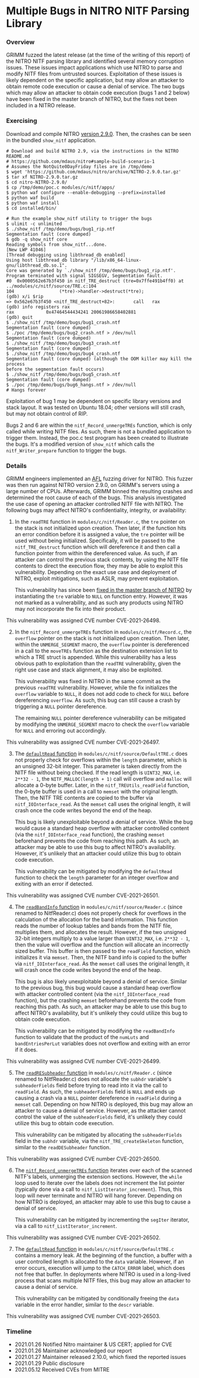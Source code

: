 # Multiple Bugs in NITRO NITF Parsing Library

### Overview

GRIMM fuzzed the latest release (at the time of the writing of this report) of 
the NITRO NITF parsing library and identified
several memory corruption issues. These issues impact applications which use
NITRO to parse and modify NITF files from untrusted sources. Exploitation of
these issues is likely dependent on the specific application, but may allow an
attacker to obtain remote code execution or cause a denial of service. The two
bugs which may allow an attacker to obtain code execution (bugs 1 and 2 below)
have been fixed in the master branch of NITRO, but the fixes not been included
in a NITRO release.

### Exercising
Download and compile NITRO 
[version 2.9.0](https://github.com/mdaus/nitro/releases/tag/NITRO-2.9.0). Then,
the crashes can be seen in the bundled `show_nitf` application.

```
# Download and build NITRO 2.9, via the instructions in the NITRO README.md
# https://github.com/mdaus/nitro#sample-build-scenario-1
# Assumes the NotQuite0DayFriday files are in /tmp/demo
$ wget 'https://github.com/mdaus/nitro/archive/NITRO-2.9.0.tar.gz'
$ tar xf NITRO-2.9.0.tar.gz
$ cd nitro-NITRO-2.9.0/
$ cp /tmp/demo/poc.c modules/c/nitf/apps/
$ python waf configure --enable-debugging --prefix=installed
$ python waf build
$ python waf install
$ cd installed/bin/

# Run the example show_nitf utility to trigger the bugs
$ ulimit -c unlimited
$ ./show_nitf /tmp/demo/bugs/bug1_rip.ntf
Segmentation fault (core dumped)
$ gdb -q show_nitf core
Reading symbols from show_nitf...done.
[New LWP 41046]
[Thread debugging using libthread_db enabled]
Using host libthread_db library "/lib/x86_64-linux-gnu/libthread_db.so.1".
Core was generated by `./show_nitf /tmp/demo/bugs/bug1_rip.ntf'.
Program terminated with signal SIGSEGV, Segmentation fault.
#0  0x0000562e67b3f450 in nitf_TRE_destruct (tre=0x7ffe491b4ff0) at ../modules/c/nitf/source/TRE.c:104
104                 (*tre)->handler->destruct(*tre);
(gdb) x/i $rip
=> 0x562e67b3f450 <nitf_TRE_destruct+82>:       call   rax
(gdb) info registers rax
rax            0x47464544434241 20061986658402881
(gdb) quit
$ ./show_nitf /tmp/demo/bugs/bug1_crash.ntf
Segmentation fault (core dumped)
$ ./poc /tmp/demo/bugs/bug2_crash.ntf > /dev/null
Segmentation fault (core dumped)
$ ./show_nitf /tmp/demo/bugs/bug3_crash.ntf
Segmentation fault (core dumped)
$ ./show_nitf /tmp/demo/bugs/bug4_crash.ntf
Segmentation fault (core dumped) (although the OOM killer may kill the process 
before the segmentation fault occurs)
$ ./show_nitf /tmp/demo/bugs/bug5_crash.ntf
Segmentation fault (core dumped)
$ ./poc /tmp/demo/bugs/bug6_hangs.ntf > /dev/null
# Hangs forever
```

Exploitation of bug 1 may be dependent on specific library versions and stack
layout. It was tested on Ubuntu 18.04; other versions will still crash, but may
not obtain control of RIP.

Bugs 2 and 6 are within the `nitf_Record_unmergeTREs` function, which is only
called while writing NITF files. As such, there is not a bundled application to
trigger them. Instead, the poc.c test program has been created to illustrate the
bugs. It's a modified version of `show_nitf` which calls the
`nitf_Writer_prepare` function to trigger the bugs.

### Details

GRIMM engineers implemented an [AFL](https://github.com/AFLplusplus/AFLplusplus/)
fuzzing driver for NITRO. This fuzzer was then run against NITRO version 
2.9.0, on GRIMM's servers using a large number of CPUs.
Afterwards, GRIMM binned the resulting crashes and determined the root cause of
each of the bugs. This analysis investigated the use case of opening an attacker
controlled NITF file with NITRO. The following bugs may affect NITRO's
confidentiality, integrity, or availability:

1. In the `readTRE` function in `modules/c/nitf/Reader.c`, the `tre` pointer on
the stack is not initialized upon creation. Then later, if the function hits an
error condition before it is assigned a value, the `tre` pointer will be used
without being initialized. Specifically, it will be passed to the
`nitf_TRE_destruct` function which will dereference it and then call a function
pointer from within the dereferenced value. As such, if an attacker can control
the previous stack contents, by using the NITF file contents to direct the
execution flow, they may be able to exploit this vulnerability. Depending on the
exact use case and deployment of NITRO, exploit mitigations, such as ASLR, may
prevent exploitation.
    
    This vulnerability has since been [fixed in the master branch of
    NITRO](https://github.com/mdaus/nitro/commit/40d66294ab2a7768edd31644d1d1e3004e923fd5)
    by instantiating the `tre` variable to `NULL` on function entry. However, it
    was not marked as a vulnerability, and as such any products using NITRO may
    not incorporate the fix into their product.

This vulnerability was assigned CVE number CVE-2021-26498.

2. In the `nitf_Record_unmergeTREs` function in `modules/c/nitf/Record.c`, the
`overflow` pointer on the stack is not initialized upon creation. Then later,
within the `UNMERGE_SEGMENT` macro, the `overflow` pointer is dereferenced in a 
call to the `moveTREs` function as the destination extension list to which a TRE 
struct is appended. While this vulnerability has a less obvious path to 
exploitation than the `readTRE` vulnerability, given the right use case and 
stack alignment, it may also be exploited.
    
    This vulnerability was fixed in NITRO in the same commit as the previous
    `readTRE` vulnerability. However, while the fix initializes the `overflow`
    variable to `NULL`, it does not add code to check for `NULL` before
    dereferencing `overflow`. As such, this bug can still cause a crash by
    triggering a `NULL` pointer dereference.
    
    The remaining `NULL` pointer dereference vulnerability can be mitigated by
    modifying the `UNMERGE_SEGMENT` macro to check the `overflow` variable for
    `NULL` and erroring out accordingly.

This vulnerability was assigned CVE number CVE-2021-26497.

3. The [`defaultRead`
function](https://github.com/mdaus/nitro/blob/5c8c30b1c95/modules/c/nitf/source/DefaultTRE.c#L88)
in `modules/c/nitf/source/DefaultTRE.c` does not properly check for overflows
within the `length` parameter, which is an unsigned 32-bit integer. This parameter is
taken directly from the NITF file without being checked. If the read length is
`UINT32_MAX`, i.e. `2**32 - 1`, the `NITF_MALLOC(length + 1)` call will overflow
and `malloc` will allocate a 0-byte buffer. Later, in the
`nitf_TREUtils_readField` function, the 0-byte buffer is used in a call to
`memset` with the original length. Then, the NITF TRE contents are copied to
the buffer via `nitf_IOInterface_read`. As the `memset` call uses the original
length, it will crash once the code writes beyond the end of the heap.
    
    This bug is likely unexploitable beyond a denial of service. While the bug
    would cause a standard heap overflow with attacker controlled content (via
    the `nitf_IOInterface_read` function), the crashing `memset` beforehand
    prevents the code from reaching this path. As such, an attacker may be able
    to use this bug to affect NITRO's availability. However, it's unlikely that 
    an attacker could utilize this bug to obtain code execution.
    
    This vulnerability can be mitigated by modifying the `defaultRead` function
    to check the `length` parameter for an integer overflow and exiting with an
    error if detected.

This vulnerability was assigned CVE number CVE-2021-26501.

4. The [`readBandInfo`
function](https://github.com/mdaus/nitro/blob/5c8c30b1c95/modules/c/nitf/source/NitfReader.c#L1412)
in `modules/c/nitf/source/Reader.c` (since renamed to NitfReader.c) does not
properly check for overflows in the calculation of the allocation for the band
information. This function reads the number of lookup tables and bands from the
NITF file, multiplies them, and allocates the result. However, if the two
unsigned 32-bit integers multiply to a value larger than `UINT32_MAX`, i.e.
`2**32 - 1`, then the value will overflow and the function will allocate an
incorrectly sized buffer. This buffer is then passed to the `readField`
function, which initializes it via `memset`. Then, the NITF band info is
copied to the buffer via `nitf_IOInterface_read`. As the `memset` call uses the
original length, it will crash once the code writes beyond the end of the heap.
    
    This bug is also likely unexploitable beyond a denial of service. Similar to
    the previous bug, this bug would cause a standard heap overflow with
    attacker controlled content (via the `nitf_IOInterface_read` function), but
    the crashing `memset` beforehand prevents the code from reaching this path.
    As such, an attacker may be able to use this bug to affect NITRO's
    availability, but it's unlikely they could utilize this bug to obtain code
    execution.

    This vulnerability can be mitigated by modifying the `readBandInfo` function
    to validate that the product of the `numLuts` and `bandEntriesPerLut`
    variables does not overflow and exiting with an error if it does.

This vulnerability was assigned CVE number CVE-2021-26499.

5. The [`readRESubheader`
function](https://github.com/mdaus/nitro/blob/5c8c30b1c95/modules/c/nitf/source/NitfReader.c#L970)
in `modules/c/nitf/Reader.c` (since renamed to NitfReader.c) does not allocate
the `subhdr` variable's `subheaderFields` field before trying to read into it
via the call to `readField`. As such, the `subheaderFields` field is `NULL` and
ends up causing a crash via a `NULL` pointer dereference in `readField` during a
`memset` call. Depending on how NITRO is deployed, this bug may allow an
attacker to cause a denial of service. However, as the attacker cannot control
the value of the `subheaderFields` field, it's unlikely they could utilize this
bug to obtain code execution.
    
    This vulnerability can be mitigated by allocating the `subheaderFields`
    field in the `subhdr` variable, via the `nitf_TRE_createSkeleton` function,
    similar to the `readDESubheader` function.

This vulnerability was assigned CVE number CVE-2021-26500.

6. The [`nitf_Record_unmergeTREs`
function](https://github.com/mdaus/nitro/blob/5c8c30b1c95/modules/c/nitf/source/Record.c#L2182)
iterates over each of the scanned NITF's labels, unmerging the extension
sections. However, the `while` loop used to iterate over the labels does not
increment the list pointer (typically done via a call to
`nitf_ListIterator_increment`). Thus, this loop will never terminate and NITRO
will hang forever. Depending on how NITRO is deployed, an attacker may able to
use this bug to cause a denial of service.
    
    This vulnerability can be mitigated by incrementing the `segIter` iterator,
    via a call to `nitf_ListIterator_increment`.

This vulnerability was assigned CVE number CVE-2021-26502.

7. The [`defaultRead`
function](https://github.com/mdaus/nitro/blob/5c8c30b1c95/modules/c/nitf/source/DefaultTRE.c#L88)
in `modules/c/nitf/source/DefaultTRE.c` contains a memory leak. At the beginning
of the function, a buffer with a user controlled length is allocated to the
`data` variable. However, if an error occurs, execution will jump
to the `CATCH_ERROR` label, which does not free that buffer. In deployments
where NITRO is used in a long-lived process that scans multiple NITF
files, this bug may allow an attacker to cause a denial of service.
    
    This vulnerability can be mitigated by conditionally freeing the `data`
    variable in the error handler, similar to the `descr` variable.

This vulnerability was assigned CVE number CVE-2021-26503.

### Timeline
* 2021.01.26 Notified Nitro maintainer & US CERT; applied for CVE
* 2021.01.26 Maintainer acknowledged our report
* 2021.01.27 Maintainer released 2.10.0, which fixed the reported issues
* 2021.01.29 Public disclosure
* 2021.05.12 Received CVEs from MITRE
